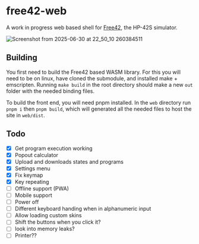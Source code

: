 # free42-web

A work in progress web based shell for [Free42](https://thomasokken.com/free42), the HP-42S simulator.

![Screenshot from 2025-06-30 at 22_50_10 260384511](https://github.com/user-attachments/assets/773875f2-d527-470f-9f3e-f0a37a45ee2d)

## Building

You first need to build the Free42 based WASM library.
For this you will need to be on linux, have cloned the submodule, and installed make + emscripten.
Running `make build` in the root directory should make a new `out` folder with the needed binding files.

To build the front end, you will need pnpm installed.
In the `web` directory run `pnpm i` then `pnpm build`, which will generated all the needed files to host the site in `web/dist`.

## Todo

- [x] Get program execution working
- [x] Popout calculator
- [x] Upload and downloads states and programs
- [x] Settings menu
- [x] Fix keymap
- [x] Key repeating
- [ ] Offline support (PWA)
- [ ] Mobile support
- [ ] Power off
- [ ] Different keyboard handing when in alphanumeric input
- [ ] Allow loading custom skins
- [ ] Shift the buttons when you click it?
- [ ] look into memory leaks?
- [ ] Printer??
